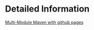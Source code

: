 # Detailed Information
[Multi-Module Maven with github pages](http://wiki.bitplan.com/index.php/Multi-Module_Maven_with_github_pages)
